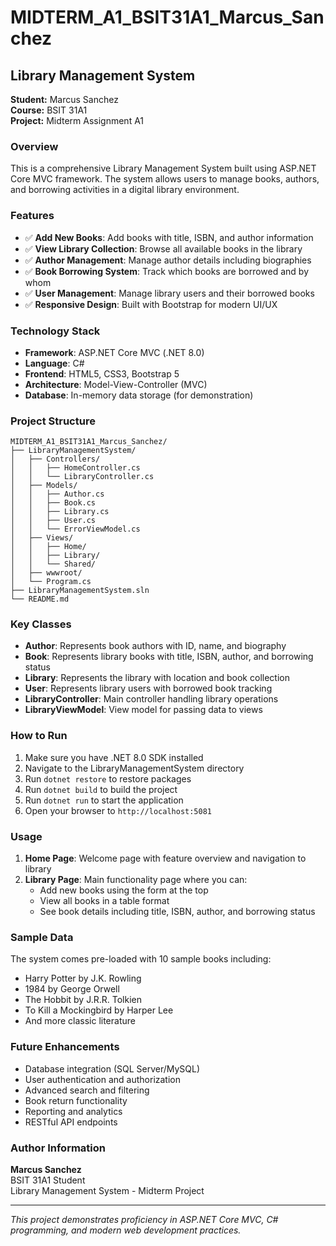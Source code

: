 # MIDTERM_A1_BSIT31A1_Marcus_Sanchez
## Library Management System

**Student:** Marcus Sanchez  
**Course:** BSIT 31A1  
**Project:** Midterm Assignment A1  

### Overview
This is a comprehensive Library Management System built using ASP.NET Core MVC framework. The system allows users to manage books, authors, and borrowing activities in a digital library environment.

### Features
- ✅ **Add New Books**: Add books with title, ISBN, and author information
- ✅ **View Library Collection**: Browse all available books in the library
- ✅ **Author Management**: Manage author details including biographies
- ✅ **Book Borrowing System**: Track which books are borrowed and by whom
- ✅ **User Management**: Manage library users and their borrowed books
- ✅ **Responsive Design**: Built with Bootstrap for modern UI/UX

### Technology Stack
- **Framework**: ASP.NET Core MVC (.NET 8.0)
- **Language**: C#
- **Frontend**: HTML5, CSS3, Bootstrap 5
- **Architecture**: Model-View-Controller (MVC)
- **Database**: In-memory data storage (for demonstration)

### Project Structure
```
MIDTERM_A1_BSIT31A1_Marcus_Sanchez/
├── LibraryManagementSystem/
│   ├── Controllers/
│   │   ├── HomeController.cs
│   │   └── LibraryController.cs
│   ├── Models/
│   │   ├── Author.cs
│   │   ├── Book.cs
│   │   ├── Library.cs
│   │   ├── User.cs
│   │   └── ErrorViewModel.cs
│   ├── Views/
│   │   ├── Home/
│   │   ├── Library/
│   │   └── Shared/
│   ├── wwwroot/
│   └── Program.cs
├── LibraryManagementSystem.sln
└── README.md
```

### Key Classes
- **Author**: Represents book authors with ID, name, and biography
- **Book**: Represents library books with title, ISBN, author, and borrowing status
- **Library**: Represents the library with location and book collection
- **User**: Represents library users with borrowed book tracking
- **LibraryController**: Main controller handling library operations
- **LibraryViewModel**: View model for passing data to views

### How to Run
1. Make sure you have .NET 8.0 SDK installed
2. Navigate to the LibraryManagementSystem directory
3. Run `dotnet restore` to restore packages
4. Run `dotnet build` to build the project
5. Run `dotnet run` to start the application
6. Open your browser to `http://localhost:5081`

### Usage
1. **Home Page**: Welcome page with feature overview and navigation to library
2. **Library Page**: Main functionality page where you can:
   - Add new books using the form at the top
   - View all books in a table format
   - See book details including title, ISBN, author, and borrowing status

### Sample Data
The system comes pre-loaded with 10 sample books including:
- Harry Potter by J.K. Rowling
- 1984 by George Orwell
- The Hobbit by J.R.R. Tolkien
- To Kill a Mockingbird by Harper Lee
- And more classic literature

### Future Enhancements
- Database integration (SQL Server/MySQL)
- User authentication and authorization
- Advanced search and filtering
- Book return functionality
- Reporting and analytics
- RESTful API endpoints

### Author Information
**Marcus Sanchez**  
BSIT 31A1 Student  
Library Management System - Midterm Project

---
*This project demonstrates proficiency in ASP.NET Core MVC, C# programming, and modern web development practices.*
